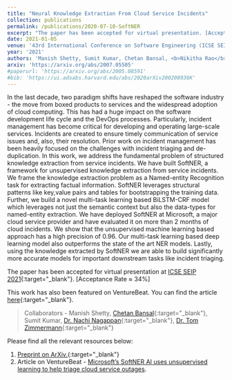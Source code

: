 ```yaml
---
title: "Neural Knowledge Extraction From Cloud Service Incidents"
collection: publications
permalink: /publications/2020-07-10-SoftNER
excerpt: "The paper has been accepted for virtual presentation. [Acceptance Rate ≈ 34%]."
date: 2021-01-05
venue: '43rd International Conference on Software Engineering (ICSE SEIP)'
year: '2021'
authors: 'Manish Shetty, Sumit Kumar, Chetan Bansal, <b>Nikitha Rao</b>, Nachi Nagappan, Tom Zimmermann'
arxiv: 'https://arxiv.org/abs/2007.05505'
#paperurl: 'https://arxiv.org/abs/2005.08591'
#bib: 'https://ui.adsabs.harvard.edu/abs/2020arXiv200208936K'
---
```


In the last decade, two paradigm shifts have reshaped the software industry - the move from boxed products to services and the widespread adoption of cloud computing. This has had a huge impact on the software development life cycle and the DevOps processes. Particularly, incident management has become critical for developing and operating large-scale services. Incidents are created to ensure timely communication of service issues and, also, their resolution. Prior work on incident management has been heavily focused on the challenges with incident triaging and de-duplication. In this work, we address the fundamental problem of structured knowledge extraction from service incidents. We have built SoftNER, a framework for unsupervised knowledge extraction from service incidents. We frame the knowledge extraction problem as a Named-entity Recognition task for extracting factual information. SoftNER leverages structural patterns like key,value pairs and tables for bootstrapping the training data. Further, we build a novel multi-task learning based BiLSTM-CRF model which leverages not just the semantic context but also the data-types for named-entity extraction. We have deployed SoftNER at Microsoft, a major cloud service provider and have evaluated it on more than 2 months of cloud incidents. We show that the unsupervised machine learning based approach has a high precision of 0.96. Our multi-task learning based deep learning model also outperforms the state of the art NER models. Lastly, using the knowledge extracted by SoftNER we are able to build significantly more accurate models for important downstream tasks like incident triaging.

The paper has been accepted for virtual presentation at [ICSE SEIP 2021](https://conf.researchr.org/track/icse-2021/icse-2021-Software-Engineering-in-Practice){:target="_blank"}. [Acceptance Rate ≈ 34%]

This work has also been featured on VentureBeat. You can find the article [here](https://venturebeat.com/2020/07/14/microsofts-softner-ai-uses-unsupervised-learning-to-help-triage-cloud-service-outages/){:target="_blank"}.

> Collaborators - Manish Shetty, [Chetan Bansal](https://www.microsoft.com/en-us/research/people/chetanb/){:target="_blank"}, Sumit Kumar, [Dr. Nachi Nagappan](https://nachinagappan.github.io/){:target="_blank"}, [Dr. Tom Zimmermann](http://thomas-zimmermann.com/){:target="_blank"}

Please find all the relevant resources below:
1. [Preprint on ArXiv.](https://arxiv.org/abs/2007.05505){:target="_blank"}
2. Article on VentureBeat - [Microsoft’s SoftNER AI uses unsupervised learning to help triage cloud service outages](https://venturebeat.com/2020/07/14/microsofts-softner-ai-uses-unsupervised-learning-to-help-triage-cloud-service-outages/).